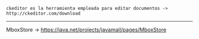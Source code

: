     ckeditor es la herramienta empleada para editar documentos -> http://ckeditor.com/download

-------------------------------------------------------------------------------------------------
MboxStore -> https://java.net/projects/javamail/pages/MboxStore


